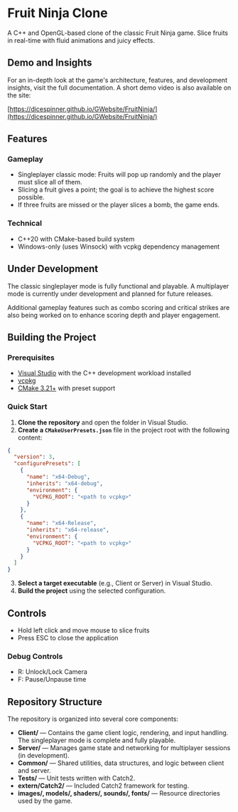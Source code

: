# Fruit Ninja Clone

A C++ and OpenGL-based clone of the classic Fruit Ninja game. Slice fruits in real-time with fluid animations and juicy effects.

## Demo and Insights

For an in-depth look at the game's architecture, features, and development insights, visit the full documentation. A short demo video is also available on the site:

[https://dicespinner.github.io/GWebsite/FruitNinja/](https://dicespinner.github.io/GWebsite/FruitNinja/)

## Features

### Gameplay
- Singleplayer classic mode: Fruits will pop up randomly and the player must slice all of them.
- Slicing a fruit gives a point; the goal is to achieve the highest score possible.
- If three fruits are missed or the player slices a bomb, the game ends.

### Technical
- C++20 with CMake-based build system
- Windows-only (uses Winsock) with vcpkg dependency management

## Under Development

The classic singleplayer mode is fully functional and playable. A multiplayer mode is currently under development and planned for future releases.

Additional gameplay features such as combo scoring and critical strikes are also being worked on to enhance scoring depth and player engagement.

## Building the Project

### Prerequisites

- [Visual Studio](https://visualstudio.microsoft.com/) with the C++ development workload installed
- [vcpkg](https://github.com/microsoft/vcpkg)
- [CMake 3.21+](https://cmake.org/) with preset support

### Quick Start

1. **Clone the repository** and open the folder in Visual Studio.
2. **Create a `CMakeUserPresets.json`** file in the project root with the following content:

```json
{
  "version": 3,
  "configurePresets": [
    {
      "name": "x64-Debug",
      "inherits": "x64-debug",
      "environment": {
        "VCPKG_ROOT": "<path to vcpkg>"
      }
    },
    {
      "name": "x64-Release",
      "inherits": "x64-release",
      "environment": {
        "VCPKG_ROOT": "<path to vcpkg>"
      }
    }
  ]
}
```

3. **Select a target executable** (e.g., Client or Server) in Visual Studio.
4. **Build the project** using the selected configuration.

## Controls

- Hold left click and move mouse to slice fruits
- Press ESC to close the application

### Debug Controls

- R: Unlock/Lock Camera
- F: Pause/Unpause time

## Repository Structure

The repository is organized into several core components:

- **Client/** — Contains the game client logic, rendering, and input handling. The singleplayer mode is complete and fully playable.
- **Server/** — Manages game state and networking for multiplayer sessions (in development).
- **Common/** — Shared utilities, data structures, and logic between client and server.
- **Tests/** — Unit tests written with Catch2.
- **extern/Catch2/** — Included Catch2 framework for testing.
- **images/, models/, shaders/, sounds/, fonts/** — Resource directories used by the game.
